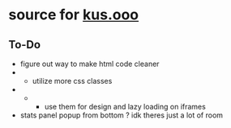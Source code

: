 # source for [kus.ooo](https://kus.ooo)   
## To-Do
* figure out way to make html code cleaner
* * utilize more css classes
* * * use them for design and lazy loading on iframes
* stats panel popup from bottom ? idk theres just a lot of room